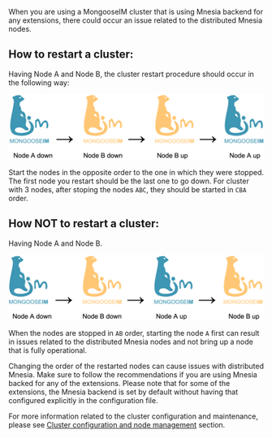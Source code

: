 When you are using a MongooseIM cluster that is using Mnesia backend for any extensions, there could occur an issue related to the distributed Mnesia nodes.

## How to restart a cluster:

Having Node A and Node B, the cluster restart procedure should occur in the following way:

![How to restart a cluster](cluster_restart.png)

Start the nodes in the opposite order to the one in which they were stopped.
The first node you restart should be the last one to go down.
For cluster with 3 nodes, after stoping the nodes `ABC`, they should be started in `CBA` order.

## How NOT to restart a cluster:

Having Node A and Node B.

![How not to restart a cluster](incorrect_cluster_restart.png)

When the nodes are stopped in `AB` order, starting the node `A` first can result in issues related to the distributed Mnesia nodes and not bring up a node that is fully operational.

Changing the order of the restarted nodes can cause issues with distributed Mnesia.
Make sure to follow the recommendations if you are using Mnesia backed for any of the extensions.
Please note that for some of the extensions, the Mnesia backend is set by default without having that configured explicitly in the configuration file.

For more information related to the cluster configuration and maintenance, please see [Cluster configuration and node management](Cluster-configuration-and-node-management.md) section.

